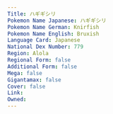 ```yaml
---
﻿Title: ハギギシリ
Pokemon Name Japanese: ハギギシリ
Pokemon Name German: Knirfish
Pokemon Name English: Bruxish
Language Card: Japanese
National Dex Number: 779
Region: Alola
Regional Form: false
Additional Form: false
Mega: false
Gigantamax: false
Cover: false
Link: 
Owned: 
---
```

